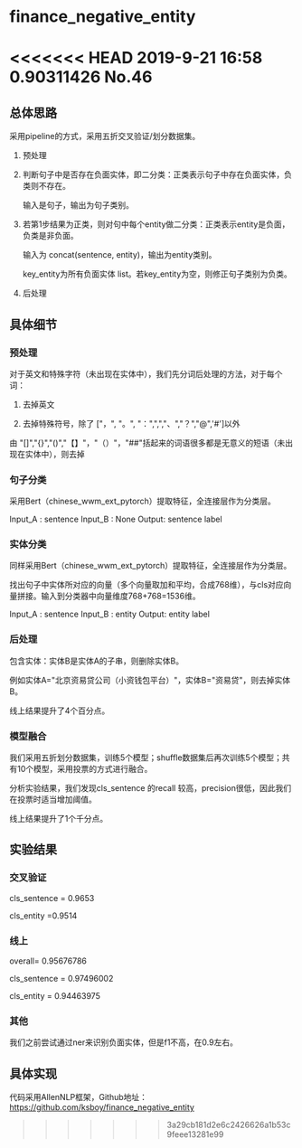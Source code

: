 # finance_negative_entity

<<<<<<< HEAD
2019-9-21 16:58 0.90311426 No.46
=======
## 总体思路

采用pipeline的方式，采用五折交叉验证/划分数据集。

1. 预处理

2. 判断句子中是否存在负面实体，即二分类：正类表示句子中存在负面实体，负类则不存在。

   输入是句子，输出为句子类别。

3. 若第1步结果为正类，则对句中每个entity做二分类：正类表示entity是负面，负类是非负面。

   输入为 concat(sentence, entity)，输出为entity类别。

   key_entity为所有负面实体 list。若key_entity为空，则修正句子类别为负类。

4. 后处理

## 具体细节

### 预处理

对于英文和特殊字符（未出现在实体中），我们先分词后处理的方法，对于每个词：

1. 去掉英文

2. 去掉特殊符号，除了 ["，", "。", "：",",","、","？","@",'#']以外

由 "[]","{}","()","【】"，"（）"，"##"括起来的词语很多都是无意义的短语（未出现在实体中），则去掉

### 句子分类

采用Bert（chinese_wwm_ext_pytorch）提取特征，全连接层作为分类层。

Input_A : sentence
Input_B : None
Output: sentence label


### 实体分类

同样采用Bert（chinese_wwm_ext_pytorch）提取特征，全连接层作为分类层。

找出句子中实体所对应的向量（多个向量取加和平均，合成768维），与cls对应向量拼接。输入到分类器中向量维度768+768=1536维。

Input_A : sentence
Input_B : entity
Output: entity label

### 后处理

包含实体：实体B是实体A的子串，则删除实体B。

例如实体A="北京资易贷公司（小资钱包平台）"，实体B="资易贷"，则去掉实体B。

线上结果提升了4个百分点。

### 模型融合

我们采用五折划分数据集，训练5个模型；shuffle数据集后再次训练5个模型；共有10个模型，采用投票的方式进行融合。

分析实验结果，我们发现cls_sentence 的recall 较高，precision很低，因此我们在投票时适当增加阈值。

线上结果提升了1个千分点。

## 实验结果

### 交叉验证

cls_sentence = 0.9653

cls_entity =0.9514

### 线上

overall= 0.95676786

cls_sentence =  0.97496002

cls_entity = 0.94463975

### 其他

我们之前尝试通过ner来识别负面实体，但是f1不高，在0.9左右。

## 具体实现

代码采用AllenNLP框架，Github地址：https://github.com/ksboy/finance_negative_entity
>>>>>>> 3a29cb181d2e6c2426626a1b53c9feee13281e99
